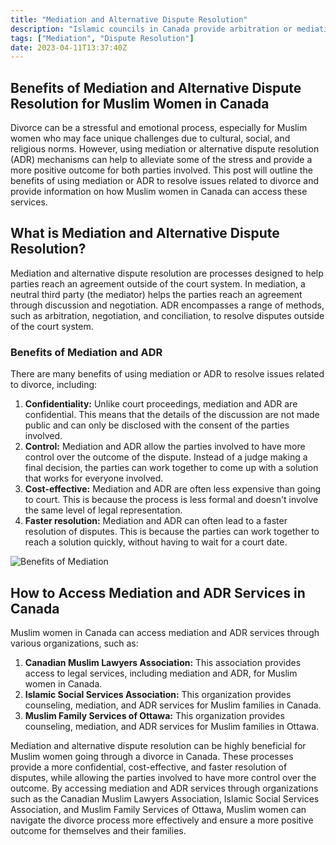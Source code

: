 ```yaml
---
title: "Mediation and Alternative Dispute Resolution"
description: "Islamic councils in Canada provide arbitration or mediation services for a range of family law issues, including divorce, child custody, and inheritance. The process typically involves an imam or Islamic scholar who acts as a mediator or arbitrator, and the decision reached is binding on the parties involved. "
tags: ["Mediation", "Dispute Resolution"]
date: 2023-04-11T13:37:40Z
---
```

## Benefits of Mediation and Alternative Dispute Resolution for Muslim Women in Canada
Divorce can be a stressful and emotional process, especially for Muslim women who may face unique challenges due to cultural, social, and religious norms. However, using mediation or alternative dispute resolution (ADR) mechanisms can help to alleviate some of the stress and provide a more positive outcome for both parties involved. This post will outline the benefits of using mediation or ADR to resolve issues related to divorce and provide information on how Muslim women in Canada can access these services.
## What is Mediation and Alternative Dispute Resolution?
Mediation and alternative dispute resolution are processes designed to help parties reach an agreement outside of the court system. In mediation, a neutral third party (the mediator) helps the parties reach an agreement through discussion and negotiation. ADR encompasses a range of methods, such as arbitration, negotiation, and conciliation, to resolve disputes outside of the court system.
### Benefits of Mediation and ADR
There are many benefits of using mediation or ADR to resolve issues related to divorce, including:
1. **Confidentiality:** Unlike court proceedings, mediation and ADR are confidential. This means that the details of the discussion are not made public and can only be disclosed with the consent of the parties involved.
2. **Control:** Mediation and ADR allow the parties involved to have more control over the outcome of the dispute. Instead of a judge making a final decision, the parties can work together to come up with a solution that works for everyone involved.
3. **Cost-effective:** Mediation and ADR are often less expensive than going to court. This is because the process is less formal and doesn't involve the same level of legal representation.
4. **Faster resolution:** Mediation and ADR can often lead to a faster resolution of disputes. This is because the parties can work together to reach a solution quickly, without having to wait for a court date.

![Benefits of Mediation](/MediationDispute.png)
## How to Access Mediation and ADR Services in Canada
Muslim women in Canada can access mediation and ADR services through various organizations, such as:
1. **Canadian Muslim Lawyers Association:** This association provides access to legal services, including mediation and ADR, for Muslim women in Canada.
2. **Islamic Social Services Association:** This organization provides counseling, mediation, and ADR services for Muslim families in Canada.
3. **Muslim Family Services of Ottawa:** This organization provides counseling, mediation, and ADR services for Muslim families in Ottawa.

Mediation and alternative dispute resolution can be highly beneficial for Muslim women going through a divorce in Canada. These processes provide a more confidential, cost-effective, and faster resolution of disputes, while allowing the parties involved to have more control over the outcome. By accessing mediation and ADR services through organizations such as the Canadian Muslim Lawyers Association, Islamic Social Services Association, and Muslim Family Services of Ottawa, Muslim women can navigate the divorce process more effectively and ensure a more positive outcome for themselves and their families.
